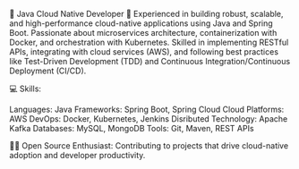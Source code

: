🌟 Java Cloud Native Developer 🌟
Experienced in building robust, scalable, and high-performance cloud-native applications using Java and Spring Boot. Passionate about microservices architecture, containerization with Docker, and orchestration with Kubernetes. Skilled in implementing RESTful APIs, integrating with cloud services (AWS), and following best practices like Test-Driven Development (TDD) and Continuous Integration/Continuous Deployment (CI/CD).

💻 Skills:

Languages: Java
Frameworks: Spring Boot, Spring Cloud
Cloud Platforms: AWS
DevOps: Docker, Kubernetes, Jenkins
Disributed Technology: Apache Kafka
Databases: MySQL, MongoDB
Tools: Git, Maven, REST APIs

👨‍💻 Open Source Enthusiast: Contributing to projects that drive cloud-native adoption and developer productivity.
